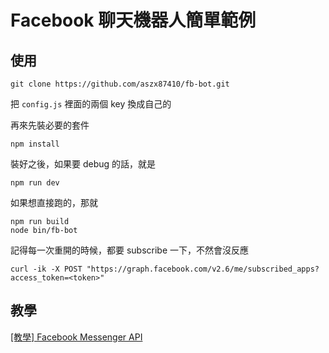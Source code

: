 # Facebook 聊天機器人簡單範例

## 使用

```
git clone https://github.com/aszx87410/fb-bot.git
```

把 `config.js` 裡面的兩個 key 換成自己的

再來先裝必要的套件

```
npm install
```


裝好之後，如果要 debug 的話，就是

```
npm run dev
```

如果想直接跑的，那就

```
npm run build
node bin/fb-bot
```

記得每一次重開的時候，都要 subscribe 一下，不然會沒反應

```
curl -ik -X POST "https://graph.facebook.com/v2.6/me/subscribed_apps?access_token=<token>"

```

## 教學
[[教學] Facebook Messenger API](http://huli.logdown.com/posts/709641-teaching-facebook-messenger-api)

